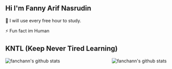 
## Hi I'm Fanny Arif Nasrudin

🧠 I will use every free hour to study. 

⚡️ Fun fact im Human

## KNTL (Keep Never Tired Learning)

<img align="left" alt="fanchann's github stats" src="https://github-readme-stats.vercel.app/api/top-langs/?username=fanchann&theme=radical"/>

<img align="right" alt="fanchann's github stats" src="https://github-readme-stats.vercel.app/api?username=fanchann&theme=radical"/>
